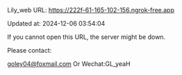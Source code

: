 Lily_web URL: https://222f-61-165-102-156.ngrok-free.app

Updated at: 2024-12-06 03:54:04

If you cannot open this URL, the server might be down.

Please contact: 

goley04@foxmail.com Or Wechat:GL_yeaH